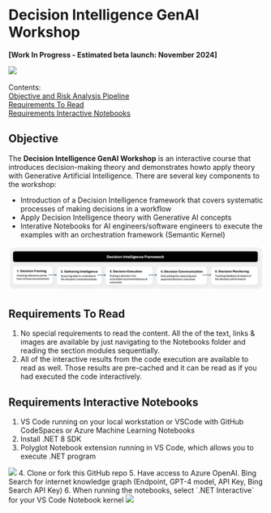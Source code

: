 # Decision Intelligence GenAI Workshop

**[Work In Progress - Estimated beta launch: November 2024]**

<img width ="600px" src="https://raw.githubusercontent.com/bartczernicki/DecisionIntelligence.GenAI.Workshop/main/Images/DdecisionIntelligence2.png">
<br/>  

Contents:  
[Objective and Risk Analysis Pipeline](#Objective)  
[Requirements To Read](#Requirements-To-Read)  
[Requirements Interactive Notebooks](#Requirements-Interactive-Notebooks)  

## Objective 

The **Decision Intelligence GenAI Workshop** is an interactive course that introduces decision-making theory and demonstrates howto apply theory with Generative Artificial Intelligence. There are several key components to the workshop:  
* Introduction of a Decision Intelligence framework that covers systematic processes of making decisions in a workflow 
* Apply Decision Intelligence theory with Generative AI concepts 
* Interative Notebooks for AI engineers/software engineers to execute the examples with an orchestration framework (Semantic Kernel)  

<img width ="750px" src="https://raw.githubusercontent.com/bartczernicki/DecisionIntelligence.GenAI.Workshop/main/Images/DecisionIntelligenceFramework.png">
<br/>  

## Requirements To Read 

1. No special requirements to read the content. All the of the text, links & images are available by just navigating to the Notebooks folder and reading the section modules sequentially.   
2. All of the interactive results from the code execution are available to read as well. Those results are pre-cached and it can be read as if you had executed the code interactively.  

## Requirements Interactive Notebooks

1. VS Code running on your local workstation or VSCode with GitHub CodeSpaces or Azure Machine Learning Notebooks  
2. Install .NET 8 SDK  
3. Polyglot Notebook extension running in VS Code, which allows you to execute .NET program  
<img width ="600px" src="https://user-images.githubusercontent.com/547415/224161370-1c628967-ae0e-42b2-9c64-e3c1d7756f0b.png">  
4. Clone or fork this GitHub repo  
5. Have access to Azure OpenAI. Bing Search for internet knowledge graph (Endpoint, GPT-4 model, API Key, Bing Search API Key)  
6. When running the notebooks, select `.NET Interactive` for your VS Code Notebook kernel  
<img width ="600px" src="https://user-images.githubusercontent.com/19276747/222540791-a054da73-a111-454f-9e93-251d620a0c2d.png">  

